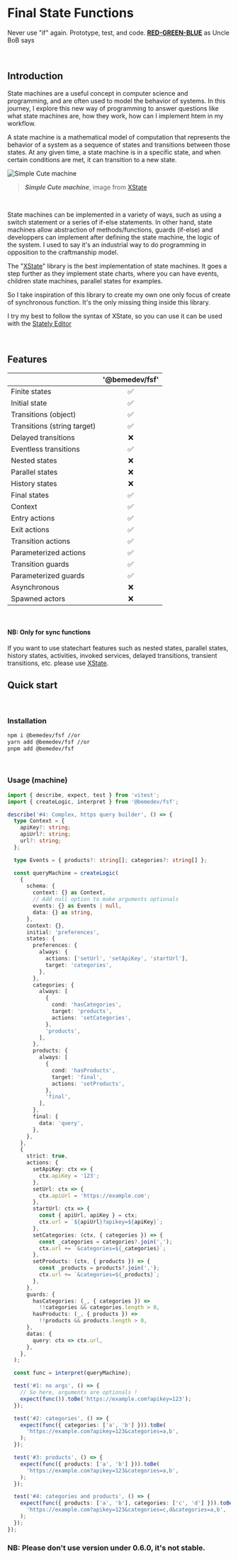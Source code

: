 # **Final State Functions**

Never use "if" again. Prototype, test, and code.
**<u>[RED-GREEN-BLUE](https://blog.cleancoder.com/uncle-bob/2014/12/17/TheCyclesOfTDD.html)</u>**
as Uncle BoB says

<br/>

## Introduction

State machines are a useful concept in computer science and programming,
and are often used to model the behavior of systems. In this journey, I
explore this new way of programming to answer questions like what state
machines are, how they work, how can I implement htem in my workflow.

A state machine is a mathematical model of computation that represents the
behavior of a system as a sequence of states and transitions between those
states. At any given time, a state machine is in a specific state, and when
certain conditions are met, it can transition to a new state.

![Simple Cute machine](./public/transitions-events.af54e0b5.svg)

> **_Simple Cute machine_**, image from
> [XState](https://xstate.js.org/docs/guides/introduction-to-state-machines-and-statecharts/#transitions-and-events)

<br/>

State machines can be implemented in a variety of ways, such as using a
switch statement or a series of if-else statements. In other hand, state
machines allow abstraction of methods/functions, guards (if-else) and
developpers can implement after defining the state machine, the logic of
the system. I used to say it's an industrial way to do programming in
opposition to the craftmanship model.

The "[XState](https://xstate.js.org/docs/)" library is the best
implementation of state machines. It goes a step further as they implement
state charts, where you can have events, children state machines, parallel
states for examples.

So I take inspiration of this library to create my own one only focus of
create of synchronous function. It's the only missing thing inside this
library.

I try my best to follow the syntax of XState, so you can use it can be used
with the
[Stately Editor](https://stately.ai/registry/discover?page=1&facetFilters=%255B%255D&numericFilters=%255B%255D)

<br />

## Features

|                             | **'@bemedev/fsf'** |
| --------------------------- | :----------------: |
| Finite states               |         ✅         |
| Initial state               |         ✅         |
| Transitions (object)        |         ✅         |
| Transitions (string target) |         ✅         |
| Delayed transitions         |         ❌         |
| Eventless transitions       |         ✅         |
| Nested states               |         ❌         |
| Parallel states             |         ❌         |
| History states              |         ❌         |
| Final states                |         ✅         |
| Context                     |         ✅         |
| Entry actions               |         ✅         |
| Exit actions                |         ✅         |
| Transition actions          |         ✅         |
| Parameterized actions       |         ✅         |
| Transition guards           |         ✅         |
| Parameterized guards        |         ✅         |
| Asynchronous                |         ❌         |
| Spawned actors              |         ❌         |

<br/>

#### **NB: Only for sync functions**

If you want to use statechart features such as nested states, parallel
states, history states, activities, invoked services, delayed transitions,
transient transitions, etc. please use
[<u>XState</u>](https://github.com/statelyai/xstate). <br/>

## Quick start

<br/>

### Installation

```bash
npm i @bemedev/fsf //or
yarn add @bemedev/fsf //or
pnpm add @bemedev/fsf
```

<br/>

### Usage (machine)

```ts
import { describe, expect, test } from 'vitest';
import { createLogic, interpret } from '@bemedev/fsf';

describe('#4: Complex, https query builder', () => {
  type Context = {
    apiKey?: string;
    apiUrl?: string;
    url?: string;
  };

  type Events = { products?: string[]; categories?: string[] };

  const queryMachine = createLogic(
    {
      schema: {
        context: {} as Context,
        // Add null option to make arguments optionals
        events: {} as Events | null,
        data: {} as string,
      },
      context: {},
      initial: 'preferences',
      states: {
        preferences: {
          always: {
            actions: ['setUrl', 'setApiKey', 'startUrl'],
            target: 'categories',
          },
        },
        categories: {
          always: [
            {
              cond: 'hasCategories',
              target: 'products',
              actions: 'setCategories',
            },
            'products',
          ],
        },
        products: {
          always: [
            {
              cond: 'hasProducts',
              target: 'final',
              actions: 'setProducts',
            },
            'final',
          ],
        },
        final: {
          data: 'query',
        },
      },
    },
    {
      strict: true,
      actions: {
        setApiKey: ctx => {
          ctx.apiKey = '123';
        },
        setUrl: ctx => {
          ctx.apiUrl = 'https://example.com';
        },
        startUrl: ctx => {
          const { apiUrl, apiKey } = ctx;
          ctx.url = `${apiUrl}?apikey=${apiKey}`;
        },
        setCategories: (ctx, { categories }) => {
          const _categories = categories?.join(',');
          ctx.url += `&categories=${_categories}`;
        },
        setProducts: (ctx, { products }) => {
          const _products = products?.join(',');
          ctx.url += `&categories=${_products}`;
        },
      },
      guards: {
        hasCategories: (_, { categories }) =>
          !!categories && categories.length > 0,
        hasProducts: (_, { products }) =>
          !!products && products.length > 0,
      },
      datas: {
        query: ctx => ctx.url,
      },
    },
  );

  const func = interpret(queryMachine);

  test('#1: no args', () => {
    // So here, arguments are optionals ! 
    expect(func()).toBe('https://example.com?apikey=123');
  });

  test('#2: categories', () => {
    expect(func({ categories: ['a', 'b'] })).toBe(
      'https://example.com?apikey=123&categories=a,b',
    );
  });

  test('#3: products', () => {
    expect(func({ products: ['a', 'b'] })).toBe(
      'https://example.com?apikey=123&categories=a,b',
    );
  });

  test('#4: categories and products', () => {
    expect(func({ products: ['a', 'b'], categories: ['c', 'd'] })).toBe(
      'https://example.com?apikey=123&categories=c,d&categories=a,b',
    );
  });
});
```

### **NB**: Please don't use version under 0.6.0, it's not stable.
